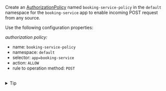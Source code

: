 Create an [AuthorizationPolicy](https://istio.io/latest/docs/reference/config/security/authorization-policy/)
named `booking-service-policy` in the `default` namespace
for the `booking-service` app to enable incoming POST request from any
source.

Use the following configuration properties:

*authorization policy:*
* name: `booking-service-policy`
* namespace: `default`
* selector: `app=booking-service`
* action: `ALLOW`
* rule to operation method: `POST`

<br>
<details><summary>Tip</summary>

```plain
apiVersion: security.istio.io/v1
kind: AuthorizationPolicy
metadata:
  name: // TODO
  namespace: // TODO
spec:
  selector:
    matchLabels:
      app: // TODO
  action: // TODO
  rules:
  - to:
    - operation:
       methods: // TODO
```{{copy}}
</details>


<br>
<details><summary>Solution</summary>

```plain
apiVersion: security.istio.io/v1
kind: AuthorizationPolicy
metadata:
  name: booking-service-policy
  namespace: default
spec:
  selector:
    matchLabels:
      app: booking-service
  action: ALLOW
  rules:
  - to:
    - operation:
       methods: ["POST"]
```{{copy}}
